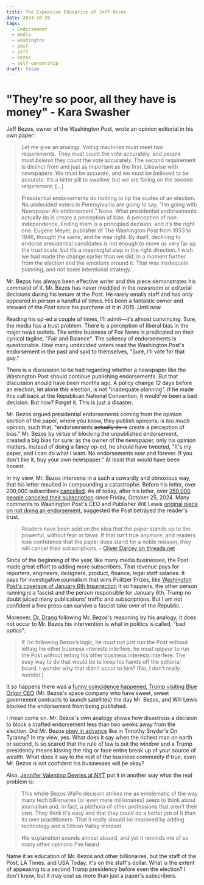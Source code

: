 ```yaml
---
title: The Expensive Education of Jeff Bezos
date: 2024-10-29
tags:
  - Endorsement
  - media
  - washington
  - post
  - jeff
  - bezos
  - self-censorship
draft: false
---
```

# "They're so poor, all they have is money" - Kara Swasher

Jeff Bezos, owner of the Washington Post, wrote an opinion editorial in his own paper:

> Let me give an analogy. Voting machines must meet two requirements. They must count the vote accurately, and people must _believe_ they count the vote accurately. The second requirement is distinct from and just as important as the first. Likewise with newspapers. We must be accurate, and we must be believed to be accurate. It’s a bitter pill to swallow, but we are failing on the second requirement. [...]
>
> Presidential endorsements do nothing to tip the scales of an election. No undecided voters in Pennsylvania are going to say, “I’m going with Newspaper A’s endorsement.” None. What presidential endorsements actually do is create a perception of bias. A perception of non-independence. Ending them is a principled decision, and it’s the right one. Eugene Meyer, publisher of The Washington Post from 1933 to 1946, thought the same, and he was right. By itself, declining to endorse presidential candidates is not enough to move us very far up the trust scale, but it’s a meaningful step in the right direction. I wish we had made the change earlier than we did, in a moment further from the election and the emotions around it. That was inadequate planning, and not some intentional strategy.

Mr. Bezos has always been effective writer and this piece demonstrates his command of it. Mr. Bezos has never meddled in the newsroom or editorial decisions during his tenure at the Post. He rarely emails staff and has only appeared in person a handful of times. His been a fantastic owner and steward of the *Post* since his purchase of it in 2015. Until now.

Reading his op-ed a couple of times, I’ll admit—it’s almost convincing. Sure, the media has a trust problem. There is a perception of liberal bias in the major news outlets. The entire business of Fox News is predicated on their cynical tagline, "Fair and Balance". The saliency of endorsements is questionable. How many undecided voters read the Washington Post's endorsement in the past and said to themselves, "Sure, I'll vote for that guy."

There is a discussion to be had regarding whether a newspaper like the Washington Post should continue publishing endorsements. But that discussion should have been months ago. A policy change *12* days before an election, let alone *this* election, is not "inadequate planning".  If he made this call back at the Republican National Convention, it would've been a bad decision. But now? Forget it. This is just a disaster.

Mr. Bezos argued presidential endorsements coming from the opinion section of the paper, where you know, they publish opinions, is *too much* opinion, such that, "endorsements ~~actually do is~~ create a perception of bias."  Mr. Bezos by virtue of blocking the unpublished endorsement, created a big bias for sure: as the owner of the newspaper, only his opinion matters. Instead of doing a fancy op-ed, he should have tweeted, "It's my paper, and I can do what I want. No endorsements now and forever. If you don't like it, buy your own newspaper." At least that would have been honest.

In my view, Mr. Bezos intervene in a such a cowardly and obnoxious way, that his letter resulted in compounding a catastrophe. Before his letter, over 200,000 subscribers [cancelled](https://www.npr.org/2024/10/28/nx-s1-5168416/washington-post-bezos-endorsement-president-cancellations-resignations). As of today, after his letter, over [250,000 people canceled their subscription](https://www.npr.org/2024/10/29/nx-s1-5170939/more-than-250-000-subscribers-have-left-washington-post-over-withheld-endorsement) since Friday, October 25, 2024. Many comments to Washington Post's CEO and Publisher Will Lewis [original piece on not doing an endorsement](https://www.washingtonpost.com/opinions/2024/10/25/washington-post-endorsement/), suggested the Post betrayed the reader's trust.

> Readers have been sold on the idea that the paper stands up to the powerful, without fear or favor. If that isn't true anymore, and readers lose confidence that the paper does stand for a noble mission, they will cancel their subscriptions. - [Oliver Darcey on threads.net](https://www.threads.net/@oliverdarcy/post/DBmEORlvYbh?xmt=AQGzSDA4ApAHGaEAd18jyYGZTBQBEsOR65zHjjtyw_DxXw)

Since of the beginning of the year, like many media businesses, the Post made great effort to adding more subscribers. That revenue pays for reporters, engineers, designers, product, finance, legal staff salaries. It pays for investigative journalism that wins Pulitzer Prizes, like [Washington Post's coverage of January 6th Insurrection](https://www.washingtonpost.com/media/2022/05/09/washington-post-wins-pulitzer-prize-jan-6-coverage/) It so happens, the other person running is a fascist and the person responsible for January 6th. Trump no doubt juiced many publications' traffic and subscriptions. But I am not confident a free press can survive a fascist take over of the Republic.

Moreover, [Dr. Drang](https://fosstodon.org/@drdrang/113387991801308851) following Mr. Bezos's reasoning by his analogy, it does not occur to Mr. Bezos his intervention is what in politics is called, "bad optics".

> If I’m following Bezos’s logic, he must not just run the Post without letting his other business interests interfere, he must *appear* to run the Post without letting his other business interests interfere. The easy way to do that would be to keep his hands off the editorial board. I wonder why that didn’t occur to him? (No, I don’t really wonder.)

 It so happens there was a [funny coincidence happened, Trump visiting Blue Origin CEO](https://www.thedailybeast.com/is-this-the-reason-jeff-bezos-owned-washington-post-didnt-endorse-kamala-harris-blue-origin-donald-trump/) (Mr. Bezos's space company who have sweet, sweet government contracts to launch satellites) the day Mr. Bezos, and Will Lewis blocked the endorsement from being published.

I mean come on. Mr. Bezos's own analogy shows how disastrous a decision to block a drafted endorsement less than two weeks away from the election. Did Mr. Bezos [obey in advance](https://snyder.substack.com/p/obeying-in-advance) like in Timothy Snyder's On Tyranny? In my view, yes. What does it say when the richest man on earth or second, is so scared that the rule of law is out the window and a Trump presidency means kissing the ring or face entire break up of your source of wealth. What does it say to the rest of the business community if true, even Mr. Bezos is not confident his businesses will be okay?

Also, [Jennifer Valentino Devries at NYT](https://www.threads.net/@jenvalentino_nyt/post/DBtsrqLObvS?xmt=AQGzSDA4ApAHGaEAd18jyYGZTBQBEsOR65zHjjtyw_DxXw) put it in another way what the real problem is:

> This whole Bezos WaPo decision strikes me as emblematic of the way many tech billionaires (or even mere millionaires) seem to think about journalism and, in fact, a plethora of other professions that aren't their own. They think it's easy and that they could do a better job of it than its own practitioners. That it really should be improved by adding technology and a Silicon Valley mindset.
 >
 >His explanation sounds almost absurd, and yet it reminds me of so many other opinions I've heard.

Name it as education of Mr. Bezos and other billionaires, but the staff of the Post, LA Times, and USA Today, it's on the staff's dollar. What is the extent of appeasing to a second Trump presidency before even the election? I don't know, but it may cost us more than just a paper's subscribers.







